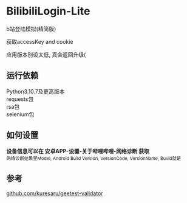 # BilibiliLogin-Lite

b站登陆模拟(精简版)

获取accessKey and cookie

应用版本别设太低, 真会返回升级(

## 运行依赖

Python3.10.7及更高版本  
requests包  
rsa包  
selenium包  

## 如何设置

**设备信息可以在 安卓APP-设置-关于哔哩哔哩-网络诊断 获取**  
<small>网络诊断结果里Model, Android Build Version, VersionCode, VersionName, Buvid就是</small>

## 参考

[github.com/kuresaru/geetest-validator](https://github.com/kuresaru/geetest-validator)
